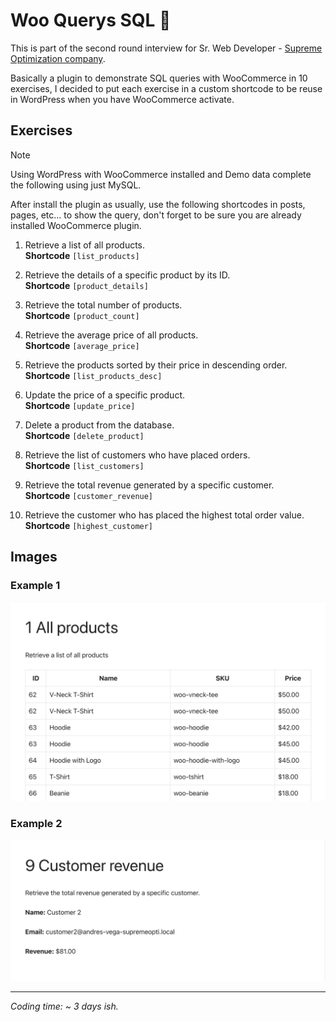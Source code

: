 
# Woo Querys SQL 🛒

This is part of the second round interview for Sr. Web Developer - [Supreme Optimization company](https://www.supremeopti.com/).

Basically a plugin to demonstrate SQL queries with WooCommerce in 10 exercises, I decided to put each exercise in a custom shortcode to be reuse in WordPress when you have WooCommerce activate.

## Exercises

> [!NOTE]
> Using WordPress with WooCommerce installed and Demo data complete the following using just MySQL. 


After install the plugin as usually, use the following shortcodes in posts, pages, etc... to show the query, don't forget to be sure you are already installed WooCommerce plugin.
1. Retrieve a list of all products.  
**Shortcode** `[list_products]`

2. Retrieve the details of a specific product by its ID.  
**Shortcode** `[product_details]`

3. Retrieve the total number of products.  
**Shortcode** `[product_count]`

4. Retrieve the average price of all products.  
**Shortcode** `[average_price]`

5. Retrieve the products sorted by their price in descending order.  
**Shortcode** `[list_products_desc]`

6. Update the price of a specific product.  
**Shortcode** `[update_price]`

7. Delete a product from the database.  
**Shortcode** `[delete_product]`

8. Retrieve the list of customers who have placed orders.  
**Shortcode** `[list_customers]`

9. Retrieve the total revenue generated by a specific customer.  
**Shortcode** `[customer_revenue]`

10. Retrieve the customer who has placed the highest total order value.  
**Shortcode** `[highest_customer]`

## Images

### Example 1
![](https://raw.githubusercontent.com/gydoar/Woo-Querys-SQL-plugin/main/images/example1.png)

### Example 2
![](https://raw.githubusercontent.com/gydoar/Woo-Querys-SQL-plugin/main/images/example2.png)

---
_Coding time: ~ 3 days ish._
